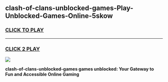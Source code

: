 
## clash-of-clans-unblocked-games-Play-Unblocked-Games-Online-5skow
<h3>
<a href="https://premium76.site?title=clash-of-clans-unblocked-games&ref=24A">CLICK TO PLAY</a></h3>
<hr>

<h3>
<a href="https://premium76.site?title=clash-of-clans-unblocked-games&ref=24A">CLICK 2 PLAY</a>
  
</h3>

<a href="https://premium76.site?title=clash-of-clans-unblocked-games&ref=24A"><img src="https://clearcache.store/games.png"></a>


**clash-of-clans-unblocked-games games unblocked: Your Gateway to Fun and Accessible Online Gaming**
